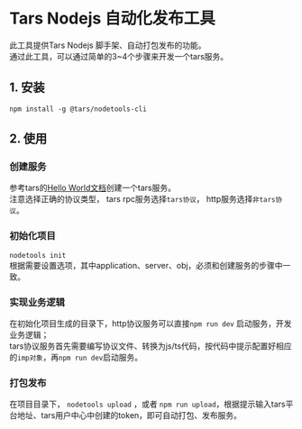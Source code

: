 # Tars Nodejs 自动化发布工具  
此工具提供Tars Nodejs 脚手架、自动打包发布的功能。  
通过此工具，可以通过简单的3~4个步骤来开发一个tars服务。  
## 1. 安装  
`npm install -g @tars/nodetools-cli`
## 2. 使用
### 创建服务  
参考tars的[Hello World文档](https://github.com/TarsCloud/TarsDocs/tree/master/hello-world)创建一个tars服务。  
注意选择正确的协议类型， tars rpc服务选择`tars协议`， http服务选择`非tars协议`。  

### 初始化项目  
`nodetools init`  
根据需要设置选项，其中application、server、obj，必须和创建服务的步骤中一致。

### 实现业务逻辑  
在初始化项目生成的目录下，http协议服务可以直接`npm run dev` 启动服务，开发业务逻辑；  
tars协议服务首先需要编写协议文件、转换为js/ts代码，按代码中提示配置好相应的`imp对象`，再`npm run dev`启动服务。

### 打包发布  
在项目目录下， `nodetools upload` ，或者 `npm run upload`，根据提示输入tars平台地址、tars用户中心中创建的token，即可自动打包、发布服务。